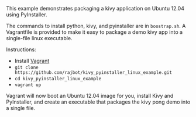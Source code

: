 This example demonstrates packaging a kivy application on Ubuntu 12.04 using PyInstaller.

The commands to install python, kivy, and pyinstaller are in `boostrap.sh`. A Vagrantfile
is provided to make it easy to package a demo kivy app into a single-file linux executable.

Instructions:

- Install [Vagrant](http://www.vagrantup.com)
- `git clone https://github.com/rajbot/kivy_pyinstaller_linux_example.git`
- `cd kivy_pyinstaller_linux_example`
- `vagrant up`

Vagrant will now boot an Ubuntu 12.04 image for you, install Kivy and PyInstaller, and
create an executable that packages the kivy pong demo into a single file.
